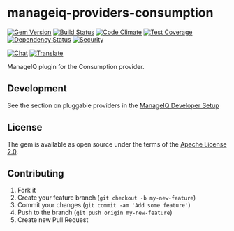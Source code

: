 # manageiq-providers-consumption

[![Gem Version](https://badge.fury.io/rb/manageiq-providers-consumption.svg)](http://badge.fury.io/rb/manageiq-providers-consumption)
[![Build Status](https://travis-ci.org/ManageIQ/manageiq-providers-consumption.svg)](https://travis-ci.org/ManageIQ/manageiq-providers-consumption)
[![Code Climate](https://codeclimate.com/github/ManageIQ/manageiq-providers-consumption.svg)](https://codeclimate.com/github/ManageIQ/manageiq-providers-consumption)
[![Test Coverage](https://codeclimate.com/github/ManageIQ/manageiq-providers-consumption/badges/coverage.svg)](https://codeclimate.com/github/ManageIQ/manageiq-providers-consumption/coverage)
[![Dependency Status](https://gemnasium.com/ManageIQ/manageiq-providers-consumption.svg)](https://gemnasium.com/ManageIQ/manageiq-providers-consumption)
[![Security](https://hakiri.io/github/ManageIQ/manageiq-providers-consumption/master.svg)](https://hakiri.io/github/ManageIQ/manageiq-providers-consumption/master)

[![Chat](https://badges.gitter.im/Join%20Chat.svg)](https://gitter.im/ManageIQ/manageiq-providers-consumption?utm_source=badge&utm_medium=badge&utm_campaign=pr-badge&utm_content=badge)
[![Translate](https://img.shields.io/badge/translate-zanata-blue.svg)](https://translate.zanata.org/zanata/project/view/manageiq-providers-consumption)

ManageIQ plugin for the Consumption provider.

## Development

See the section on pluggable providers in the [ManageIQ Developer Setup](http://manageiq.org/docs/guides/developer_setup)

## License

The gem is available as open source under the terms of the [Apache License 2.0](http://www.apache.org/licenses/LICENSE-2.0).

## Contributing

1. Fork it
2. Create your feature branch (`git checkout -b my-new-feature`)
3. Commit your changes (`git commit -am 'Add some feature'`)
4. Push to the branch (`git push origin my-new-feature`)
5. Create new Pull Request
